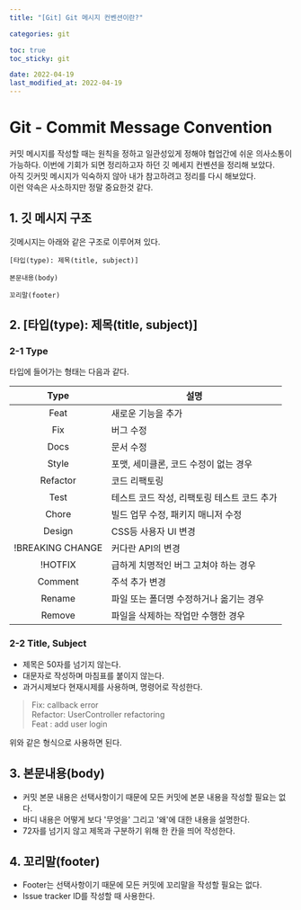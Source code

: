 ```yaml
---
title: "[Git] Git 메시지 컨벤션이란?"

categories: git

toc: true
toc_sticky: git

date: 2022-04-19
last_modified_at: 2022-04-19
---
```


# Git - Commit Message Convention

커밋 메시지를 작성할 때는 원칙을 정하고 일관성있게 정해야 협업간에 쉬운 의사소통이 가능하다. 이번에 기회가 되면 정리하고자 하던 깃 메세지 컨벤션을 정리해 보았다.  
아직 깃커밋 메시지가 익숙하지 않아 내가 참고하려고 정리를 다시 해보았다.  
이런 약속은 사소하지만 정말 중요한것 같다.

## 1. 깃 메시지 구조

깃메시지는 아래와 같은 구조로 이루어져 있다.

```text
[타입(type): 제목(title, subject)]

본문내용(body)

꼬리말(footer)
```

## 2. [타입(type): 제목(title, subject)]

### 2-1 Type

타입에 들어가는 형태는 다음과 같다.

|       Type        | 설명                         |
|:-----------------:|----------------------------|
|       Feat        | 새로운 기능을 추가                 |
|        Fix        | 버그 수정                      |
|       Docs        | 문서 수정                      |
|       Style       | 포맷, 세미클론, 코드 수정이 없는 경우     |
|     Refactor      | 코드 리팩토링                    |
|       Test        | 테스트 코드 작성, 리팩토링 테스트 코드 추가  |
|       Chore       | 빌드 업무 수정, 패키지 매니저 수정       |
|      Design       | CSS등 사용자 UI 변경             |
| !BREAKING CHANGE  | 커다란 API의 변경                |
|      !HOTFIX      | 급하게 치명적인 버그 고쳐야 하는 경우      |
|      Comment      | 주석 추가 변경                   |
|      Rename       | 파일 또는 폴더명 수정하거나 옮기는 경우     |
|      Remove       | 파일을 삭제하는 작업만 수행한 경우        |

### 2-2 Title, Subject

- 제목은 50자를 넘기지 않는다.
- 대문자로 작성하며 마침표를 붙이지 않는다.
- 과거시제보다 현재시제를 사용하며, 명령어로 작성한다.

> Fix: callback error  
> Refactor: UserController refactoring  
> Feat : add user login   

위와 같은 형식으로 사용하면 된다.

## 3. 본문내용(body)

- 커밋 본문 내용은 선택사항이기 때문에 모든 커밋에 본문 내용을 작성할 필요는 없다.
- 바디 내용은 어떻게 보다 '무엇을' 그리고 '왜'에 대한 내용을 설명한다.
- 72자를 넘기지 않고 제목과 구분하기 위해 한 칸을 띄어 작성한다.

## 4. 꼬리말(footer)

- Footer는 선택사항이기 때문에 모든 커밋에 꼬리말을 작성할 필요는 없다.
- Issue tracker ID를 작성할 때 사용한다.

